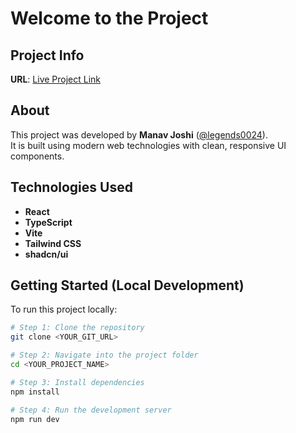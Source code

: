 # Welcome to the Project

## Project Info

**URL**: [Live Project Link]([https://lovable.dev/projects/6533a99c-238e-4b0e-9fd4-f3e3f9c10a11](https://dark-shape-home-forge-69-qpp7ff38l-manav-s-projects-abbe9ab0.vercel.app/))

## About

This project was developed by **Manav Joshi** ([@legends0024](https://github.com/legends0024)).  
It is built using modern web technologies with clean, responsive UI components.

## Technologies Used

- **React**
- **TypeScript**
- **Vite**
- **Tailwind CSS**
- **shadcn/ui**

## Getting Started (Local Development)

To run this project locally:

```bash
# Step 1: Clone the repository
git clone <YOUR_GIT_URL>

# Step 2: Navigate into the project folder
cd <YOUR_PROJECT_NAME>

# Step 3: Install dependencies
npm install

# Step 4: Run the development server
npm run dev
